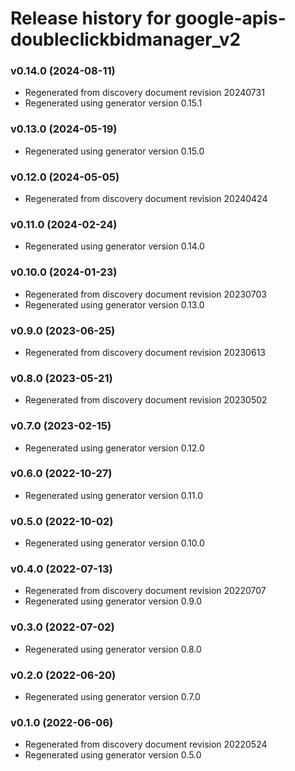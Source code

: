 # Release history for google-apis-doubleclickbidmanager_v2

### v0.14.0 (2024-08-11)

* Regenerated from discovery document revision 20240731
* Regenerated using generator version 0.15.1

### v0.13.0 (2024-05-19)

* Regenerated using generator version 0.15.0

### v0.12.0 (2024-05-05)

* Regenerated from discovery document revision 20240424

### v0.11.0 (2024-02-24)

* Regenerated using generator version 0.14.0

### v0.10.0 (2024-01-23)

* Regenerated from discovery document revision 20230703
* Regenerated using generator version 0.13.0

### v0.9.0 (2023-06-25)

* Regenerated from discovery document revision 20230613

### v0.8.0 (2023-05-21)

* Regenerated from discovery document revision 20230502

### v0.7.0 (2023-02-15)

* Regenerated using generator version 0.12.0

### v0.6.0 (2022-10-27)

* Regenerated using generator version 0.11.0

### v0.5.0 (2022-10-02)

* Regenerated using generator version 0.10.0

### v0.4.0 (2022-07-13)

* Regenerated from discovery document revision 20220707
* Regenerated using generator version 0.9.0

### v0.3.0 (2022-07-02)

* Regenerated using generator version 0.8.0

### v0.2.0 (2022-06-20)

* Regenerated using generator version 0.7.0

### v0.1.0 (2022-06-06)

* Regenerated from discovery document revision 20220524
* Regenerated using generator version 0.5.0

